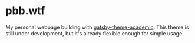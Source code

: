 # pbb.wtf

My personal webpage building with [gatsby-theme-academic](https://www.npmjs.com/package/gatsby-theme-academic). This theme is still under development, but it's already flexible enough for simple usage.
